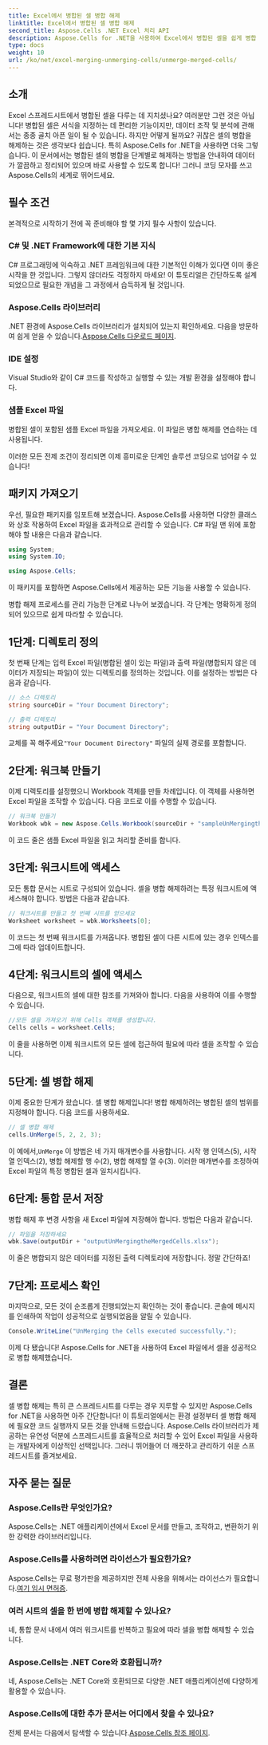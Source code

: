 ```yaml
---
title: Excel에서 병합된 셀 병합 해제
linktitle: Excel에서 병합된 셀 병합 해제
second_title: Aspose.Cells .NET Excel 처리 API
description: Aspose.Cells for .NET을 사용하여 Excel에서 병합된 셀을 쉽게 병합 해제합니다. 단계별 가이드를 따라 더 나은 스프레드시트를 만드세요.
type: docs
weight: 10
url: /ko/net/excel-merging-unmerging-cells/unmerge-merged-cells/
---
```

## 소개

Excel 스프레드시트에서 병합된 셀을 다루는 데 지치셨나요? 여러분만 그런 것은 아닙니다! 병합된 셀은 서식을 지정하는 데 편리한 기능이지만, 데이터 조작 및 분석에 관해서는 종종 골치 아픈 일이 될 수 있습니다. 하지만 어떻게 될까요? 귀찮은 셀의 병합을 해제하는 것은 생각보다 쉽습니다. 특히 Aspose.Cells for .NET을 사용하면 더욱 그렇습니다. 이 문서에서는 병합된 셀의 병합을 단계별로 해제하는 방법을 안내하여 데이터가 깔끔하고 정리되어 있으며 바로 사용할 수 있도록 합니다! 그러니 코딩 모자를 쓰고 Aspose.Cells의 세계로 뛰어드세요.

## 필수 조건

본격적으로 시작하기 전에 꼭 준비해야 할 몇 가지 필수 사항이 있습니다.

### C# 및 .NET Framework에 대한 기본 지식
C# 프로그래밍에 익숙하고 .NET 프레임워크에 대한 기본적인 이해가 있다면 이미 좋은 시작을 한 것입니다. 그렇지 않더라도 걱정하지 마세요! 이 튜토리얼은 간단하도록 설계되었으므로 필요한 개념을 그 과정에서 습득하게 될 것입니다.

### Aspose.Cells 라이브러리
.NET 환경에 Aspose.Cells 라이브러리가 설치되어 있는지 확인하세요. 다음을 방문하여 쉽게 얻을 수 있습니다.[Aspose.Cells 다운로드 페이지](https://releases.aspose.com/cells/net/).

### IDE 설정
Visual Studio와 같이 C# 코드를 작성하고 실행할 수 있는 개발 환경을 설정해야 합니다.

### 샘플 Excel 파일
병합된 셀이 포함된 샘플 Excel 파일을 가져오세요. 이 파일은 병합 해제를 연습하는 데 사용됩니다.

이러한 모든 전제 조건이 정리되면 이제 흥미로운 단계인 솔루션 코딩으로 넘어갈 수 있습니다!

## 패키지 가져오기

우선, 필요한 패키지를 임포트해 보겠습니다. Aspose.Cells를 사용하면 다양한 클래스와 상호 작용하여 Excel 파일을 효과적으로 관리할 수 있습니다. C# 파일 맨 위에 포함해야 할 내용은 다음과 같습니다.

```csharp
using System;
using System.IO;

using Aspose.Cells;
```

이 패키지를 포함하면 Aspose.Cells에서 제공하는 모든 기능을 사용할 수 있습니다.

병합 해제 프로세스를 관리 가능한 단계로 나누어 보겠습니다. 각 단계는 명확하게 정의되어 있으므로 쉽게 따라할 수 있습니다.

## 1단계: 디렉토리 정의

첫 번째 단계는 입력 Excel 파일(병합된 셀이 있는 파일)과 출력 파일(병합되지 않은 데이터가 저장되는 파일)이 있는 디렉토리를 정의하는 것입니다. 이를 설정하는 방법은 다음과 같습니다.

```csharp
// 소스 디렉토리
string sourceDir = "Your Document Directory"; 

// 출력 디렉토리
string outputDir = "Your Document Directory"; 
```

 교체를 꼭 해주세요`"Your Document Directory"` 파일의 실제 경로를 포함합니다.

## 2단계: 워크북 만들기

이제 디렉토리를 설정했으니 Workbook 객체를 만들 차례입니다. 이 객체를 사용하면 Excel 파일을 조작할 수 있습니다. 다음 코드로 이를 수행할 수 있습니다.

```csharp
// 워크북 만들기
Workbook wbk = new Aspose.Cells.Workbook(sourceDir + "sampleUnMergingtheMergedCells.xlsx");
```

이 코드 줄은 샘플 Excel 파일을 읽고 처리할 준비를 합니다. 

## 3단계: 워크시트에 액세스

모든 통합 문서는 시트로 구성되어 있습니다. 셀을 병합 해제하려는 특정 워크시트에 액세스해야 합니다. 방법은 다음과 같습니다.

```csharp
// 워크시트를 만들고 첫 번째 시트를 얻으세요
Worksheet worksheet = wbk.Worksheets[0];
```

이 코드는 첫 번째 워크시트를 가져옵니다. 병합된 셀이 다른 시트에 있는 경우 인덱스를 그에 따라 업데이트합니다.

## 4단계: 워크시트의 셀에 액세스

다음으로, 워크시트의 셀에 대한 참조를 가져와야 합니다. 다음을 사용하여 이를 수행할 수 있습니다.

```csharp
//모든 셀을 가져오기 위해 Cells 객체를 생성합니다.
Cells cells = worksheet.Cells;
```

이 줄을 사용하면 이제 워크시트의 모든 셀에 접근하여 필요에 따라 셀을 조작할 수 있습니다.

## 5단계: 셀 병합 해제

이제 중요한 단계가 왔습니다. 셀 병합 해제입니다! 병합 해제하려는 병합된 셀의 범위를 지정해야 합니다. 다음 코드를 사용하세요.

```csharp
// 셀 병합 해제
cells.UnMerge(5, 2, 2, 3);
```

 이 예에서,`UnMerge` 이 방법은 네 가지 매개변수를 사용합니다. 시작 행 인덱스(5), 시작 열 인덱스(2), 병합 해제할 행 수(2), 병합 해제할 열 수(3). 이러한 매개변수를 조정하여 Excel 파일의 특정 병합된 셀과 일치시킵니다.

## 6단계: 통합 문서 저장

병합 해제 후 변경 사항을 새 Excel 파일에 저장해야 합니다. 방법은 다음과 같습니다.

```csharp
// 파일을 저장하세요
wbk.Save(outputDir + "outputUnMergingtheMergedCells.xlsx");
```

이 줄은 병합되지 않은 데이터를 지정된 출력 디렉토리에 저장합니다. 정말 간단하죠!

## 7단계: 프로세스 확인

마지막으로, 모든 것이 순조롭게 진행되었는지 확인하는 것이 좋습니다. 콘솔에 메시지를 인쇄하여 작업이 성공적으로 실행되었음을 알릴 수 있습니다.

```csharp
Console.WriteLine("UnMerging the Cells executed successfully.");
```

이제 다 됐습니다! Aspose.Cells for .NET을 사용하여 Excel 파일에서 셀을 성공적으로 병합 해제했습니다.

## 결론

셀 병합 해제는 특히 큰 스프레드시트를 다루는 경우 지루할 수 있지만 Aspose.Cells for .NET을 사용하면 아주 간단합니다! 이 튜토리얼에서는 환경 설정부터 셀 병합 해제에 필요한 코드 실행까지 모든 것을 안내해 드렸습니다. Aspose.Cells 라이브러리가 제공하는 유연성 덕분에 스프레드시트를 효율적으로 처리할 수 있어 Excel 파일을 사용하는 개발자에게 이상적인 선택입니다. 그러니 뛰어들어 더 깨끗하고 관리하기 쉬운 스프레드시트를 즐겨보세요.

## 자주 묻는 질문

### Aspose.Cells란 무엇인가요?  
Aspose.Cells는 .NET 애플리케이션에서 Excel 문서를 만들고, 조작하고, 변환하기 위한 강력한 라이브러리입니다.

### Aspose.Cells를 사용하려면 라이선스가 필요한가요?  
 Aspose.Cells는 무료 평가판을 제공하지만 전체 사용을 위해서는 라이선스가 필요합니다.[여기 임시 면허증](https://purchase.aspose.com/temporary-license/).

### 여러 시트의 셀을 한 번에 병합 해제할 수 있나요?  
네, 통합 문서 내에서 여러 워크시트를 반복하고 필요에 따라 셀을 병합 해제할 수 있습니다.

### Aspose.Cells는 .NET Core와 호환됩니까?  
네, Aspose.Cells는 .NET Core와 호환되므로 다양한 .NET 애플리케이션에 다양하게 활용할 수 있습니다.

### Aspose.Cells에 대한 추가 문서는 어디에서 찾을 수 있나요?  
 전체 문서는 다음에서 탐색할 수 있습니다.[Aspose.Cells 참조 페이지](https://reference.aspose.com/cells/net/).